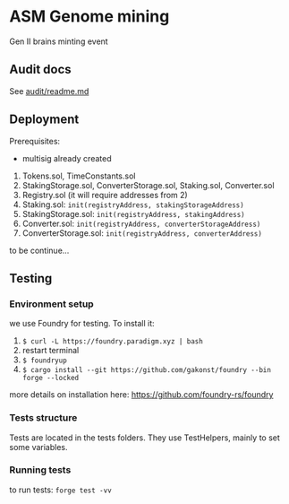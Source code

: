 # ASM Genome mining

Gen II brains minting event

## Audit docs

See [audit/readme.md](audit/readme.md)

## Deployment

Prerequisites:

- multisig already created

1. Tokens.sol, TimeConstants.sol
2. StakingStorage.sol, ConverterStorage.sol, Staking.sol, Converter.sol
3. Registry.sol (it will require addresses from 2)
4. Staking.sol: `init(registryAddress, stakingStorageAddress)`
5. StakingStorage.sol: `init(registryAddress, stakingAddress)`
6. Converter.sol: `init(registryAddress, converterStorageAddress)`
7. ConverterStorage.sol: `init(registryAddress, converterAddress)`

to be continue...

## Testing

### Environment setup

we use Foundry for testing.
To install it: <br>

1. `$ curl -L https://foundry.paradigm.xyz | bash`
2. restart terminal
3. `$ foundryup`
4. `$ cargo install --git https://github.com/gakonst/foundry --bin forge --locked`

more details on installation here: https://github.com/foundry-rs/foundry

### Tests structure

Tests are located in the tests folders. They use TestHelpers, mainly to set some variables.

### Running tests

to run tests:
`forge test -vv`
